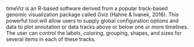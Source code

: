 timeViz is an R-based software derived from a popular track-based genomic visualization
package called Gviz (Hahne & Ivanek, 2016).
This powerful tool will allow users to supply global configuration options and data to plot annotation or data
tracks above or below one or more timelines. The user can control the labels, coloring, grouping, shapes,
and sizes for several items in each of these tracks.
